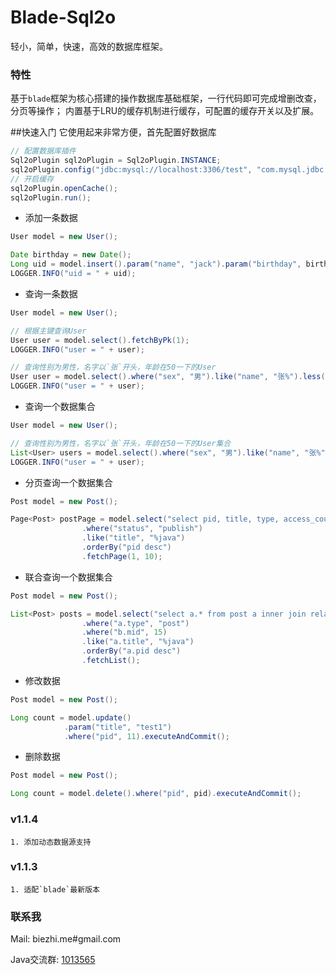 # Blade-Sql2o

轻小，简单，快速，高效的数据库框架。

### 特性
基于`blade`框架为核心搭建的操作数据库基础框架，一行代码即可完成增删改查，分页等操作；
内置基于LRU的缓存机制进行缓存，可配置的缓存开关以及扩展。

##快速入门
它使用起来非常方便，首先配置好数据库

```java
// 配置数据库插件
Sql2oPlugin sql2oPlugin = Sql2oPlugin.INSTANCE;
sql2oPlugin.config("jdbc:mysql://localhost:3306/test", "com.mysql.jdbc.Driver", "root", "root");
// 开启缓存
sql2oPlugin.openCache();
sql2oPlugin.run();
```
* 添加一条数据
```java
User model = new User();

Date birthday = new Date();
Long uid = model.insert().param("name", "jack").param("birthday", birthday).param("sex", "男").executeAndCommit();
LOGGER.INFO("uid = " + uid);
```

* 查询一条数据
```java
User model = new User();

// 根据主键查询User
User user = model.select().fetchByPk(1);
LOGGER.INFO("user = " + user);

// 查询性别为男性，名字以`张`开头，年龄在50一下的User
User user = model.select().where("sex", "男").like("name", "张%").less("age", 50).fetchOne();
LOGGER.INFO("user = " + user);
```

* 查询一个数据集合
```java
User model = new User();

// 查询性别为男性，名字以`张`开头，年龄在50一下的User集合
List<User> users = model.select().where("sex", "男").like("name", "张%").less("age", 50).order("age asc").fetchList();
LOGGER.INFO("user = " + user);
```


* 分页查询一个数据集合
```java
Post model = new Post();

Page<Post> postPage = model.select("select pid, title, type, access_count, create_time, update_time from post")
				.where("status", "publish")
				.like("title", "%java")
				.orderBy("pid desc")
				.fetchPage(1, 10);
```


* 联合查询一个数据集合
```java
Post model = new Post();

List<Post> posts = model.select("select a.* from post a inner join relation b on a.pid = b.pid")
				.where("a.type", "post")
				.where("b.mid", 15)
				.like("a.title", "%java")
				.orderBy("a.pid desc")
				.fetchList();
```

* 修改数据
```java
Post model = new Post();

Long count = model.update()
			.param("title", "test1")
			.where("pid", 11).executeAndCommit();

```

* 删除数据
```java
Post model = new Post();

Long count = model.delete().where("pid", pid).executeAndCommit();

```

### v1.1.4
	1. 添加动态数据源支持

### v1.1.3
	1. 适配`blade`最新版本
		
### 联系我
Mail: biezhi.me#gmail.com

Java交流群: [1013565](http://shang.qq.com/wpa/qunwpa?idkey=932642920a5c0ef5f1ae902723c4f168c58ea63f3cef1139e30d68145d3b5b2f)